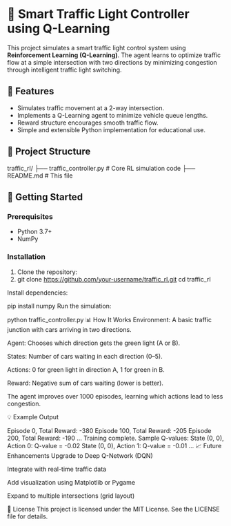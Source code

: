 # 🚦 Smart Traffic Light Controller using Q-Learning

This project simulates a smart traffic light control system using **Reinforcement Learning (Q-Learning)**. The agent learns to optimize traffic flow at a simple intersection with two directions by minimizing congestion through intelligent traffic light switching.

## 📌 Features

- Simulates traffic movement at a 2-way intersection.
- Implements a Q-Learning agent to minimize vehicle queue lengths.
- Reward structure encourages smooth traffic flow.
- Simple and extensible Python implementation for educational use.

## 📁 Project Structure

traffic_rl/
├── traffic_controller.py # Core RL simulation code
├── README.md # This file


## 🚀 Getting Started

### Prerequisites

- Python 3.7+
- NumPy

### Installation

1. Clone the repository:
2. 
   git clone https://github.com/your-username/traffic_rl.git
   cd traffic_rl
   
Install dependencies:

pip install numpy
Run the simulation:

python traffic_controller.py
📊 How It Works
Environment: A basic traffic junction with cars arriving in two directions.

Agent: Chooses which direction gets the green light (A or B).

States: Number of cars waiting in each direction (0–5).

Actions: 0 for green light in direction A, 1 for green in B.

Reward: Negative sum of cars waiting (lower is better).

The agent improves over 1000 episodes, learning which actions lead to less congestion.

💡 Example Output

Episode 0, Total Reward: -380
Episode 100, Total Reward: -205
Episode 200, Total Reward: -190
...
Training complete. Sample Q-values:
State (0, 0), Action 0: Q-value = -0.02
State (0, 0), Action 1: Q-value = -0.01
...
📈 Future Enhancements
Upgrade to Deep Q-Network (DQN)

Integrate with real-time traffic data

Add visualization using Matplotlib or Pygame

Expand to multiple intersections (grid layout)

📄 License
This project is licensed under the MIT License. See the LICENSE file for details.
